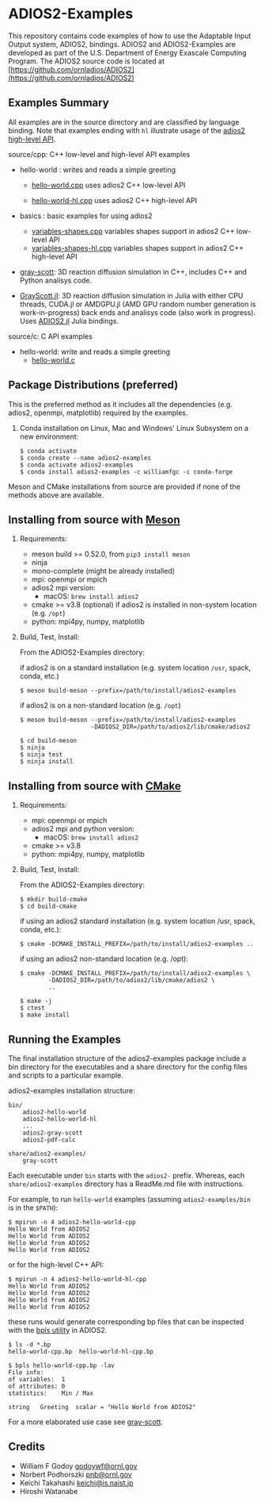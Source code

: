 
# ADIOS2-Examples
This repository contains code examples of how to use the Adaptable Input Output system, ADIOS2, bindings. ADIOS2 and ADIOS2-Examples are developed as part of the U.S. Department of Energy Exascale Computing Program.
The ADIOS2 source code is located at 
[https://github.com/ornladios/ADIOS2](https://github.com/ornladios/ADIOS2)


## Examples Summary
All examples are in the source directory and are classified by language binding. Note that examples ending with `hl` illustrate usage of the [adios2 high-level API](https://adios2.readthedocs.io/en/latest/api_high/api_high.html). 

source/cpp:  C++ low-level and high-level API examples
- hello-world : writes and reads a simple greeting
    - [hello-world.cpp](https://github.com/ornladios/ADIOS2-Examples/blob/master/source/cpp/hello-world/hello-world.cpp) uses adios2 C++ low-level API
    
    - [hello-world-hl.cpp](https://github.com/ornladios/ADIOS2-Examples/blob/master/source/cpp/hello-world/hello-world-hl.cpp) uses adios2 C++ high-level API


- basics : basic examples for using adios2
    - [variables-shapes.cpp](https://github.com/ornladios/ADIOS2-Examples/blob/master/source/cpp/basics/variables-shapes.cpp) variables shapes support in adios2 C++ low-level API
    - [variables-shapes-hl.cpp](https://github.com/ornladios/ADIOS2-Examples/blob/master/source/cpp/basics/variables-shapes-hl.cpp) variables shapes support in adios2 C++ high-level API


- [gray-scott](https://github.com/ornladios/ADIOS2-Examples/blob/master/source/cpp/gray-scott/): 3D reaction diffusion simulation in C++, includes C++ and Python analisys code.

- [GrayScott.jl](https://github.com/ornladios/ADIOS2-Examples/blob/master/source/julia/GrayScott.jl): 3D reaction diffusion simulation in Julia with either CPU threads, CUDA.jl or AMDGPU.jl (AMD GPU random number generation is work-in-progress) back ends and analisys code (also work in progress). Uses [ADIOS2.jl](https://github.com/eschnett/ADIOS2.jl) Julia bindings.

source/c: C API examples
- hello-world: write and reads a simple greeting
    - [hello-world.c](https://github.com/ornladios/ADIOS2-Examples/blob/master/source/c/hello-world/hello-world.cpp)

## Package Distributions (preferred)

This is the preferred method as it includes all the dependencies (e.g. adios2, openmpi, matplotlib) required by the examples.

1. Conda installation on Linux, Mac and Windows' Linux Subsystem on a new environment:

    ```
    $ conda activate
    $ conda create --name adios2-examples
    $ conda activate adios2-examples
    $ conda install adios2-examples -c williamfgc -c conda-forge
    ```

Meson and CMake installations from source are provided if none of the methods above are available.

## Installing from source with [Meson](https://mesonbuild.com/)

1. Requirements:

    - meson build >= 0.52.0, from `pip3 install meson` 
    - ninja
    - mono-complete (might be already installed)
    - mpi: openmpi or mpich
    - adios2 mpi version: 
      - macOS: `brew install adios2`
    - cmake >= v3.8 (optional) if adios2 is installed in non-system location (e.g. `/opt`)
    - python: mpi4py, numpy, matplotlib


2. Build, Test, Install:

    From the ADIOS2-Examples directory:

    if adios2 is on a standard installation (e.g. system location `/usr`, spack, conda, etc.) 

    ```
    $ meson build-meson --prefix=/path/to/install/adios2-examples
    ```

    if adios2 is on a non-standard location (e.g. `/opt`)

    ```
    $ meson build-meson --prefix=/path/to/install/adios2-examples 
                        -DADIOS2_DIR=/path/to/adios2/lib/cmake/adios2
    ```

    ```
    $ cd build-meson
    $ ninja
    $ ninja test
    $ ninja install
    ```

## Installing from source with [CMake](https://cmake.org/)

1. Requirements:

    - mpi: openmpi or mpich
    - adios2 mpi and python version: 
        - macOS: `brew install adios2`
    - cmake >= v3.8
    - python: mpi4py, numpy, matplotlib

2. Build, Test, Install:

    From the ADIOS2-Examples directory:

    ```
    $ mkdir build-cmake
    $ cd build-cmake
    ```

    if using an adios2 standard installation (e.g. system location /usr, spack, conda, etc.):

    ```
    $ cmake -DCMAKE_INSTALL_PREFIX=/path/to/install/adios2-examples ..
    ```

    if using an adios2 non-standard location (e.g. /opt):

    ```
    $ cmake -DCMAKE_INSTALL_PREFIX=/path/to/install/adios2-examples \
            -DADIOS2_DIR=/path/to/adios2/lib/cmake/adios2 \
            ..
    ```

    ```
    $ make -j
    $ ctest
    $ make install
    ```

## Running the Examples

The final installation structure of the adios2-examples package include a bin directory for the executables and a share directory for the config files and scripts to a particular example.

adios2-examples installation structure:

    bin/
        adios2-hello-world
        adios2-hello-world-hl
        ...
        adios2-gray-scott
        adios2-pdf-calc

    share/adios2-examples/
        gray-scott

Each executable under `bin` starts with the `adios2-` prefix. Whereas, each `share/adios2-examples` directory has a ReadMe.md file with instructions.

For example, to run `hello-world` examples (assuming `adios2-examples/bin` is in the `$PATH`):

    $ mpirun -n 4 adios2-hello-world-cpp
    Hello World from ADIOS2
    Hello World from ADIOS2
    Hello World from ADIOS2
    Hello World from ADIOS2

or for the high-level C++ API:

    $ mpirun -n 4 adios2-hello-world-hl-cpp
    Hello World from ADIOS2
    Hello World from ADIOS2
    Hello World from ADIOS2
    Hello World from ADIOS2

these runs would generate corresponding bp files that can be inspected with the [bpls utility](https://adios2.readthedocs.io/en/latest/ecosystem/utilities.html#bpls-inspecting-data) in ADIOS2.


    $ ls -d *.bp
    hello-world-cpp.bp  hello-world-hl-cpp.bp

    $ bpls hello-world-cpp.bp -lav
    File info:
    of variables:  1
    of attributes: 0
    statistics:    Min / Max

    string   Greeting  scalar = "Hello World from ADIOS2"


For a more elaborated use case see [gray-scott](https://github.com/ornladios/ADIOS2-Examples/tree/master/source/cpp/gray-scott).

## Credits

* William F Godoy godoywf@ornl.gov
* Norbert Podhorszki pnb@ornl.gov
* Keichi Takahashi keichi@is.naist.jp
* Hiroshi Watanabe

